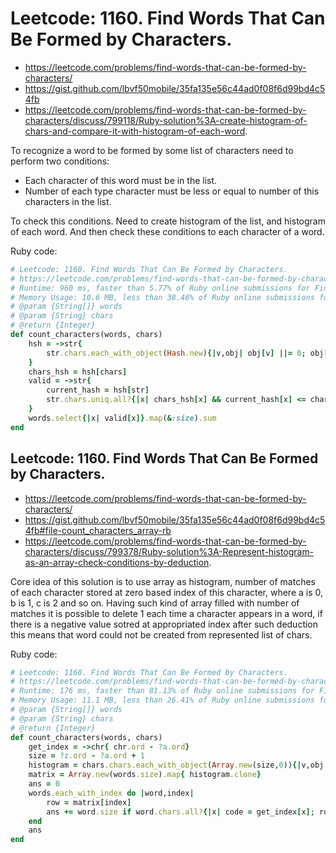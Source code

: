 # Leetcode: 1160. Find Words That Can Be Formed by Characters.

- https://leetcode.com/problems/find-words-that-can-be-formed-by-characters/
- https://gist.github.com/lbvf50mobile/35fa135e56c44ad0f08f6d99bd4c54fb
- https://leetcode.com/problems/find-words-that-can-be-formed-by-characters/discuss/799118/Ruby-solution%3A-create-histogram-of-chars-and-compare-it-with-histogram-of-each-word.

To recognize a word to be formed by some list of characters need to perform two conditions:
- Each character of this word must be in the list.
- Number of each type character must be less or equal to number of this characters in the list.

To check this conditions. Need to create histogram of the list, and histogram of each word. And then check these conditions to each character of a word.

Ruby code:
```Ruby
# Leetcode: 1160. Find Words That Can Be Formed by Characters.
# https://leetcode.com/problems/find-words-that-can-be-formed-by-characters/
# Runtime: 960 ms, faster than 5.77% of Ruby online submissions for Find Words That Can Be Formed by Characters.
# Memory Usage: 10.6 MB, less than 38.46% of Ruby online submissions for Find Words That Can Be Formed by Characters.
# @param {String[]} words
# @param {String} chars
# @return {Integer}
def count_characters(words, chars)
    hsh = ->str{ 
        str.chars.each_with_object(Hash.new){|v,obj| obj[v] ||= 0; obj[v] += 1;} 
    }
    chars_hsh = hsh[chars]
    valid = ->str{ 
        current_hash = hsh[str]
        str.chars.uniq.all?{|x| chars_hsh[x] && current_hash[x] <= chars_hsh[x] }
    }
    words.select{|x| valid[x]}.map(&:size).sum
end
```

## Leetcode: 1160. Find Words That Can Be Formed by Characters.

- https://leetcode.com/problems/find-words-that-can-be-formed-by-characters/
- https://gist.github.com/lbvf50mobile/35fa135e56c44ad0f08f6d99bd4c54fb#file-count_characters_array-rb
- https://leetcode.com/problems/find-words-that-can-be-formed-by-characters/discuss/799378/Ruby-solution%3A-Represent-histogram-as-an-array-check-conditions-by-deduction.

Core idea of this solution is to use array as histogram, number of matches of each character stored at zero based index of this character, where a is 0, b is 1, c is 2 and so on. Having such kind of array filled with number of matches it is possible to delete 1 each time a character appears in a word, if there is a negative value sotred at appropriated index after such deduction this means that word could not be created from represented list of chars.

Ruby code:
```Ruby
# Leetcode: 1160. Find Words That Can Be Formed by Characters.
# https://leetcode.com/problems/find-words-that-can-be-formed-by-characters/
# Runtime: 176 ms, faster than 81.13% of Ruby online submissions for Find Words That Can Be Formed by Characters.
# Memory Usage: 11.1 MB, less than 26.41% of Ruby online submissions for Find Words That Can Be Formed by Characters.
# @param {String[]} words
# @param {String} chars
# @return {Integer}
def count_characters(words, chars)
    get_index = ->chr{ chr.ord - ?a.ord}
    size = ?z.ord - ?a.ord + 1
    histogram = chars.chars.each_with_object(Array.new(size,0)){|v,obj| obj[get_index[v]] += 1;}
    matrix = Array.new(words.size).map{ histogram.clone}
    ans = 0
    words.each_with_index do |word,index|
        row = matrix[index]
        ans += word.size if word.chars.all?{|x| code = get_index[x]; row[code] -= 1; row[code] >= 0}
    end
    ans
end
```